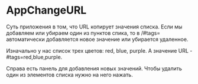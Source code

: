 # AppChangeURL

Суть приложения в том, что URL копирует значения списка. Если мы добавляем или убираем один из пунктов спика, то 
в /#tags= автоматически добавляется новое значение или убирается удаленное.

Изначально у нас список трех цветов: red, blue, purple. А значение URL - #tags=red,blue,purple. 

Справа есть панель для добавления новых значений. Чтобы удалить один из элементов списка нужно на него нажать. 
